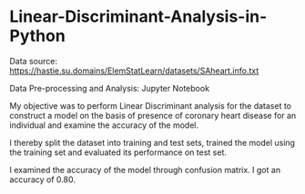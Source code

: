# Linear-Discriminant-Analysis-in-Python

Data source: https://hastie.su.domains/ElemStatLearn/datasets/SAheart.info.txt

Data Pre-processing and Analysis: Jupyter Notebook

My objective was to perform Linear Discriminant analysis for the dataset to construct a model on the basis of presence of coronary heart disease for an individual and examine the accuracy of the model.

I thereby split the dataset into training and test sets, trained the model using the training set and evaluated its performance on test set.

I examined the accuracy of the model through confusion matrix.
I got an accuracy of 0.80.
